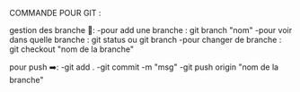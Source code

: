 COMMANDE POUR GIT : 

gestion des branche 🌲:
-pour add une branche : git branch "nom"
-pour voir dans quelle branche : git status ou git branch
-pour changer de branche : git checkout "nom de la branche"

pour push ➡️:
          -git add .
          -git commit -m "msg"
          -git push origin "nom de la branche"
